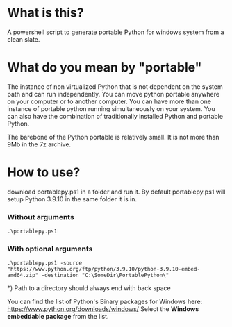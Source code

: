 # What is this?
A powershell script to generate portable Python for windows system from a clean slate.

# What do you mean by "portable"
The instance of non virtualized Python that is not dependent on the system path and can run independently. You can move python portable anywhere on your computer or to another computer. You can have more than one instance of portable python running simultaneously on your system. You can also have the combination of traditionally installed Python and portable Python.

The barebone of the Python portable is relatively small. It is not more than 9Mb in the 7z archive.

# How to use?
download portablepy.ps1 in a folder and run it. By default portablepy.ps1 will setup Python 3.9.10 in the same folder it is in.

### Without arguments
```.\portablepy.ps1```

### With optional arguments
```.\portablepy.ps1 -source "https://www.python.org/ftp/python/3.9.10/python-3.9.10-embed-amd64.zip" -destination "C:\SomeDir\PortablePython\"```


*) Path to a directory should always end with back space

You can find the list of Python's Binary packages for Windows here: https://www.python.org/downloads/windows/
Select the **Windows embeddable package** from the list.
